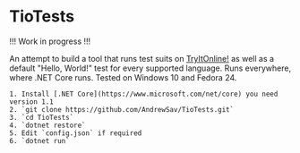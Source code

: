 # TioTests

!!! Work in progress !!!

An attempt to build a tool that runs test suits on [TryItOnline!](https://tryitonline.net) as well as a default "Hello, World!" test for every supported language. Runs everywhere, where .NET Core runs. Tested on Windows 10 and Fedora 24.

    1. Install [.NET Core](https://www.microsoft.com/net/core) you need version 1.1
    2. `git clone https://github.com/AndrewSav/TioTests.git`
    3. `cd TioTests`
    4. `dotnet restore`
    5. Edit `config.json` if required
    6. `dotnet run`

